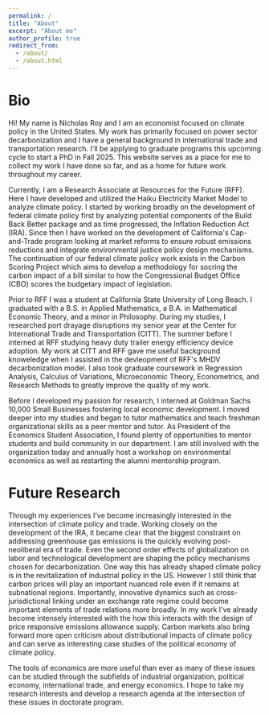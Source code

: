 ```yaml
---
permalink: /
title: "About"
excerpt: "About me"
author_profile: true
redirect_from: 
  - /about/
  - /about.html
---
```


Bio
======

Hi! My name is Nicholas Roy and I am an economist focused on climate policy in the United States. My work has primarily focused on power sector decarbonization and I have a general background in international trade and transportation research. I'll be applying to graduate programs this upcoming cycle to start a PhD in Fall 2025. This website serves as a place for me to collect my work I have done so far, and as a home for future work throughout my career.

Currently, I am a Research Associate at Resources for the Future (RFF). Here I have developed and utilized the Haiku Electricity Market Model to analyze climate policy. I started by working broadly on the development of federal climate policy first by analyzing potential components of the Build Back Better package and as time progressed, the Inflation Reduction Act (IRA). Since then I have worked on the development of California's Cap-and-Trade program looking at market reforms to ensure robust emissions reductions and integrate environmental justice policy design mechanisms. The continuation of our federal climate policy work exists in the Carbon Scoring Project which aims to develop a methodology for socring the carbon impact of a bill similar to how the Congressional Budget Office (CBO) scores the budgetary impact of legislation. 

Prior to RFF I was a student at California State University of Long Beach. I graduated with a B.S. in Applied Mathematics, a B.A. in Mathematical Economic Theory, and a minor in Philosophy. During my studies, I researched port drayage disruptions my senior year at the Center for International Trade and Transportation (CITT). The summer before I interned at RFF studying heavy duty trailer energy efficiency device adoption. My work at CITT and RFF gave me useful background knoweledge when I assisted in the devleopment of RFF's MHDV decarbonization model. I also took graduate coursework in Regression Analysis, Calculus of Variations, Microeconomic Theory, Econometrics, and Research Methods to greatly improve the quality of my work. 

Before I developed my passion for research, I interned at Goldman Sachs 10,000 Small Businesses fostering local economic development. I moved deeper into my studies and began to tutor mathematics and teach freshman organizational skills as a peer mentor and tutor. As President of the Economics Student Association, I found plenty of opportunities to mentor students and build community in our department. I am still involved with the organization today and annually host a workshop on environmental economics as well as restarting the alumni mentorship program. 

Future Research
======
Through my experiences I've become increasingly interested in the intersection of climate policy and trade. Working closely on the development of the IRA, it became clear that the biggest constraint on addressing greenhouse gas emissions is the quickly evolving post-neoliberal era of trade. Even the second order effects of globalization on labor and technological development are shaping the policy mechanisms chosen for decarbonization. One way this has already shaped climate policy is in the revitalization of industrial policy in the US. However I still think that carbon prices will play an important nuanced role even if it remains at subnational regions. Importantly, innovative dynamics such as cross-jurisdictional linking under an exchange rate regime could become important elements of trade relations more broadly. In my work I've already become intensely interested with the how this interacts with the design of price responsive emissions allowance supply. Carbon markets also bring forward more open criticism about distributional impacts of climate policy and can serve as interesting case studies of the political economy of climate policy. 

The tools of economics are more useful than ever as many of these issues can be studied through the subfields of industrial organization, political economy, international trade, and energy economics. I hope to take my research interests and develop a research agenda at the intersection of these issues in doctorate program.       
